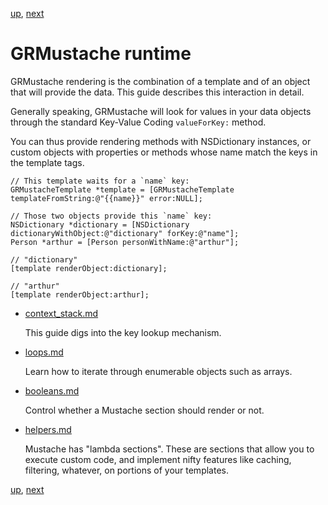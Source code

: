 [up](../../../../GRMustache), [next](runtime/context_stack.md)

GRMustache runtime
==================

GRMustache rendering is the combination of a template and of an object that will provide the data. This guide describes this interaction in detail.

Generally speaking, GRMustache will look for values in your data objects through the standard Key-Value Coding `valueForKey:` method.

You can thus provide rendering methods with NSDictionary instances, or custom objects with properties or methods whose name match the keys in the template tags.

    // This template waits for a `name` key:
    GRMustacheTemplate *template = [GRMustacheTemplate templateFromString:@"{{name}}" error:NULL];
    
    // Those two objects provide this `name` key:
    NSDictionary *dictionary = [NSDictionary dictionaryWithObject:@"dictionary" forKey:@"name"];
    Person *arthur = [Person personWithName:@"arthur"];
    
    // "dictionary"
    [template renderObject:dictionary];
    
    // "arthur"
    [template renderObject:arthur];


- [context_stack.md](runtime/context_stack.md)

    This guide digs into the key lookup mechanism.
    
- [loops.md](runtime/loops.md)
    
    Learn how to iterate through enumerable objects such as arrays.
    
- [booleans.md](runtime/booleans.md)

    Control whether a Mustache section should render or not.
    
- [helpers.md](runtime/helpers.md)

    Mustache has "lambda sections". These are sections that allow you to execute custom code, and implement nifty features like caching, filtering, whatever, on portions of your templates.


[up](../../../../GRMustache), [next](runtime/context_stack.md)
